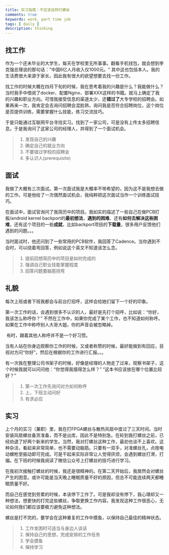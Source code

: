 ```yaml
---
title: 实习指南：不应该这样打螺丝
comments: true
keywords: work, part time job
tags: [ daily ]
description: thinking
---
```



## 找工作

​		作为一个还未毕业的大学生，每天在学校里无所事事。翻看手机钱包，就会想到李克强总理说的那句话：”中国6亿人月收入仅1000元。“	其中这也包括本人。我的生活费很大来源于家长，因此我有很大的欲望想要去找一份工作。

​		找工作的时候大概在四月下旬的时候，我在思考着我的兴趣是什么？我能做什么？当时我手中借阅了docker、配置Nginx、部署XXX这样的书籍。就马上确定了我的兴趣和职业方向。可惜我接受信息的渠道太少，还**错过了**大专学校的招聘会。如果再来一次，我肯定会去询问招聘会混脸熟，询问我是否符合招聘岗位，这个岗位是否提供训练，需要掌握什么技能，练习交流技巧。

​		于是只能通过互联网平台寻找实习。找到了一家公司，可是没有上传太多招聘信息。于是我询问了这家公司的经理人，并得到了一个面试机会。

> 1. 发现自己的兴趣
> 2. 确定自己的就业方向
> 3. 不要错过学校的招聘会
> 4. 多认识人(prerequisite)

## 面试

​		我做了大概有三次面试。第一次面试我是大概率不带希望的，因为这不是我想去做的工作。可是他给了一次偶然面试机会，我纯粹把这次面试当作一个训练面试技巧。

​		在面试中，面试官询问了我简历中的项目。我如实的描述了一些自己在做PCB打板/android kernel backport的**最初想法**，**遇到的困难**、还有**如何去解决这些困难**，还有这个项目的一些**成就**，比如backport项目的**下载量**，很多用户反馈他们遇到的问题。。。

​		当时面试时，他还问到了一些常用的PCB软件，我回答了Cadence。当你遇到不会时，可以绕着弯回答，例如说这个英文不知道该怎么念。

> 1. 提前回想简历中的项目是如何完成的
> 2. 强调自己职业技能掌握程度
> 3. 回答问题要脑筋拐弯

## 礼貌

​		每次上班或者下班我都会与前台打招呼，这样会给她们留下一个好的印象。

​		第一次工作的话，会遇到很多不认识的人，最好是先打个招呼，比如说：“你好，我该怎么称呼你？”   不然在工作中，如果你完成了某个工作，也不知道如何称呼。如果在工作中称呼别人大哥大姐，你的声音会被忽略掉。

​		有时，跟着其他人称呼并不是一个好习惯。

​		当有人站在你身边观察你工作的时候，又或者称赞的时候，最好能做到有回应，目视对方问“你好”，然后在根据你的工作进行汇报。。。

​		有一次我在整理公司书架子的时候，好像是经理的人物走了过来，观察书架子，这个时候我就可以问问他：“你觉得我摆得怎么样？”  “这本书应该放在哪个位置比较好？”

> 1. 第一次工作先询问对方如何称呼
> 2. 上，下班主动问好
> 3. 有求必应

## 实习

​		上个月的实习（兼职）里，我在打FPGA螺丝与散热风扇中度过了三天时间。当时安装风扇螺丝备货准备，而不是出库，因此不是特别急。在轮到我打螺丝之前，已经劝退了好两个新来的学生。当然，我对打螺丝这种工作，最初也谈不上喜欢。这种杂活，看起来非常简单，也不需要动脑筋。只要有一双手，对准螺丝孔，点按电动螺枪至振动即可完成。可是干起来实际非常让人觉得厌烦，会遇到螺丝打滑，打偏。在下班的时候我阅读了微信公众号上打螺丝的技巧进行学习。

​		在我初次接触打螺丝的时候，我还是很精神的。在第二天开始后，我居然会对螺丝产生的困意。或许可能是当天晚上睡眠质量不好的原因，但总不可能连续两天都睡眠质量不好。

​		而自己在感觉到劳累的时候，本该停下工作了。可是我却没有停下，我心理却又一种想法，想更快的打完这些螺丝，争取更换工作内容。我发现这种工作很恶心，无论如何我们都应该要极力避免这种想法。

​		螺丝是打不完的，要学会在这种重复的工作中摸鱼，以保持自己最佳的精神状态。

> 1. 工作发困时可适当与身边人谈话
> 2. 保持自己的思想，完成安排的工作任务
> 3. 学会摸鱼
> 4. 保持学习

